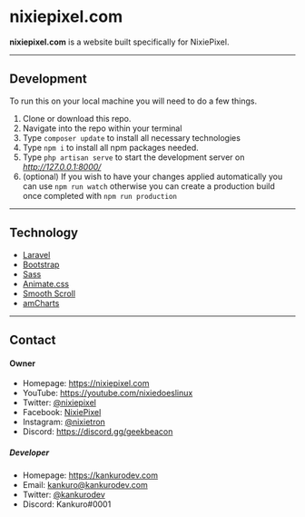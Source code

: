 # nixiepixel.com
**nixiepixel.com** is a website built specifically for NixiePixel.

___

## Development
To run this on your local machine you will need to do a few things.
1. Clone or download this repo.
2. Navigate into the repo within your terminal
3. Type `composer update` to install all necessary technologies
4. Type `npm i` to install all npm packages needed.
5. Type `php artisan serve` to start the development server on *http://127.0.0.1:8000/*
6. (optional) If you wish to have your changes applied automatically you can use `npm run watch` otherwise you can create a production build once completed with `npm run production`

___

## Technology
* [Laravel](https://laravel.com/)
* [Bootstrap](https://getbootstrap.com/)
* [Sass](https://sass-lang.com/)
* [Animate.css](https://github.com/daneden/animate.css)
* [Smooth Scroll](https://github.com/cferdinandi/smooth-scroll)
* [amCharts](https://www.amcharts.com/)

___

## Contact
#### Owner
* Homepage: https://nixiepixel.com
* YouTube: https://youtube.com/nixiedoeslinux
* Twitter: [@nixiepixel](https://twitter.com/nixiepixel "nixiepixel on twitter")
* Facebook: [NixiePixel](https://facebook.com/nixiepixel)
* Instagram: [@nixietron](https://instagram.com/nixietron)
* Discord: https://discord.gg/geekbeacon

##### Developer
* Homepage: https://kankurodev.com
* Email: kankuro@kankurodev.com
* Twitter: [@kankurodev](https://twitter.com/kankurodev "kankurodev on twitter")
* Discord: Kankuro#0001
